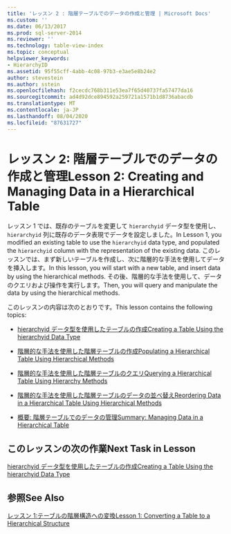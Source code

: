 ```yaml
---
title: 'レッスン 2 : 階層テーブルでのデータの作成と管理 | Microsoft Docs'
ms.custom: ''
ms.date: 06/13/2017
ms.prod: sql-server-2014
ms.reviewer: ''
ms.technology: table-view-index
ms.topic: conceptual
helpviewer_keywords:
- HierarchyID
ms.assetid: 95f55cff-4abb-4c08-97b3-e3ae5e8b24e2
author: stevestein
ms.author: sstein
ms.openlocfilehash: f2cecdc768b311e53ea7f65d40737fa57477da16
ms.sourcegitcommit: ad4d92dce894592a259721a1571b1d8736abacdb
ms.translationtype: MT
ms.contentlocale: ja-JP
ms.lasthandoff: 08/04/2020
ms.locfileid: "87631727"
---
```

# <a name="lesson-2-creating-and-managing-data-in-a-hierarchical-table"></a><span data-ttu-id="15350-102">レッスン 2: 階層テーブルでのデータの作成と管理</span><span class="sxs-lookup"><span data-stu-id="15350-102">Lesson 2: Creating and Managing Data in a Hierarchical Table</span></span>
  <span data-ttu-id="15350-103">レッスン 1 では、既存のテーブルを変更して `hierarchyid` データ型を使用し、`hierarchyid` 列に既存のデータ表現でデータを設定しました。</span><span class="sxs-lookup"><span data-stu-id="15350-103">In Lesson 1, you modified an existing table to use the `hierarchyid` data type, and populated the `hierarchyid` column with the representation of the existing data.</span></span> <span data-ttu-id="15350-104">このレッスンでは、まず新しいテーブルを作成し、次に階層的な手法を使用してデータを挿入します。</span><span class="sxs-lookup"><span data-stu-id="15350-104">In this lesson, you will start with a new table, and insert data by using the hierarchical methods.</span></span> <span data-ttu-id="15350-105">その後、階層的な手法を使用して、データのクエリおよび操作を実行します。</span><span class="sxs-lookup"><span data-stu-id="15350-105">Then, you will query and manipulate the data by using the hierarchical methods.</span></span>  
  
 <span data-ttu-id="15350-106">このレッスンの内容は次のとおりです。</span><span class="sxs-lookup"><span data-stu-id="15350-106">This lesson contains the following topics:</span></span>  
  
-   [<span data-ttu-id="15350-107">hierarchyid データ型を使用したテーブルの作成</span><span class="sxs-lookup"><span data-stu-id="15350-107">Creating a Table Using the hierarchyid Data Type</span></span>](lesson-2-1-creating-a-table-using-the-hierarchyid-data-type.md)  
  
-   [<span data-ttu-id="15350-108">階層的な手法を使用した階層テーブルの作成</span><span class="sxs-lookup"><span data-stu-id="15350-108">Populating a Hierarchical Table Using Hierarchical Methods</span></span>](lesson-2-2-populating-a-hierarchical-table-using-hierarchical-methods.md)  
  
-   [<span data-ttu-id="15350-109">階層的な手法を使用した階層テーブルのクエリ</span><span class="sxs-lookup"><span data-stu-id="15350-109">Querying a Hierarchical Table Using Hierarchy Methods</span></span>](lesson-2-3-querying-a-hierarchical-table-using-hierarchy-methods.md)  
  
-   [<span data-ttu-id="15350-110">階層的な手法を使用した階層テーブルのデータの並べ替え</span><span class="sxs-lookup"><span data-stu-id="15350-110">Reordering Data in a Hierarchical Table Using Hierarchical Methods</span></span>](lesson-2-4-reordering-data-in-a-hierarchical-table-using-hierarchical-methods.md)  
  
-   [<span data-ttu-id="15350-111">概要: 階層テーブルでのデータの管理</span><span class="sxs-lookup"><span data-stu-id="15350-111">Summary: Managing Data in a Hierarchical Table</span></span>](lesson-2-5-summary-managing-data-in-a-hierarchical-table.md)  
  
## <a name="next-task-in-lesson"></a><span data-ttu-id="15350-112">このレッスンの次の作業</span><span class="sxs-lookup"><span data-stu-id="15350-112">Next Task in Lesson</span></span>  
 [<span data-ttu-id="15350-113">hierarchyid データ型を使用したテーブルの作成</span><span class="sxs-lookup"><span data-stu-id="15350-113">Creating a Table Using the hierarchyid Data Type</span></span>](lesson-2-1-creating-a-table-using-the-hierarchyid-data-type.md)  
  
## <a name="see-also"></a><span data-ttu-id="15350-114">参照</span><span class="sxs-lookup"><span data-stu-id="15350-114">See Also</span></span>  
 [<span data-ttu-id="15350-115">レッスン 1:テーブルの階層構造への変換</span><span class="sxs-lookup"><span data-stu-id="15350-115">Lesson 1: Converting a Table to a Hierarchical Structure</span></span>](lesson-1-converting-a-table-to-a-hierarchical-structure.md)  
  
  
